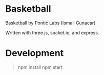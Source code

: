 # Basketball

Basketball by Pontic Labs (Ismail Gunacar)

Written with three.js, socket.io, and express. 

# Development
> npm install
> npm start

